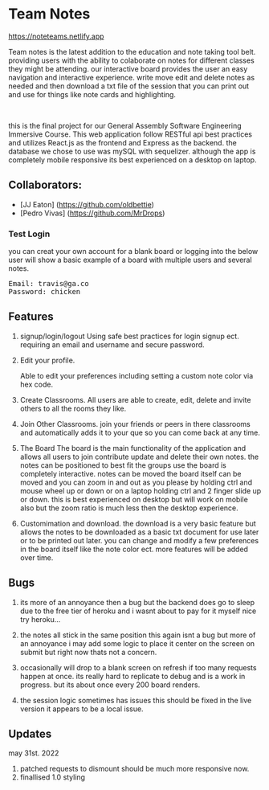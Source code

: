 # Team Notes

https://noteteams.netlify.app
<br/>

Team notes is the latest addition to the education and note taking tool belt. providing users with the ability to colaborate on notes for different classes they might be attending. our interactive board provides the user an easy navigation and interactive experience. write move edit and delete notes as needed and then download a txt file of the session that you can print out and use for things like note cards and highlighting.

<br/>

this is the final project for our General Assembly Software Engineering Immersive Course.
This web application follow RESTful api best practices and utilizes React.js as the frontend and Express as the backend. the database we chose to use was mySQL with sequelizer. although the app is completely mobile responsive its best experienced on a desktop on laptop.

## Collaborators:

-   [JJ Eaton] (https://github.com/oldbettie)
-   [Pedro Vivas] (https://github.com/MrDrops)

### Test Login

you can creat your own account for a blank board or logging into the below user will show a basic example of a board with multiple users and several notes.

<pre>
Email: travis@ga.co
Password: chicken
</pre>

## Features

1. signup/login/logout
   Using safe best practices for login signup ect. requiring an email and username and secure password.

2. Edit your profile.

    Able to edit your preferences including setting a custom note color via hex code.

3. Create Classrooms.
   All users are able to create, edit, delete and invite others to all the rooms they like.

4. Join Other Classrooms.
   join your friends or peers in there classrooms and automatically adds it to your que so you can come back at any time.

5. The Board
   The board is the main functionality of the application and allows all users to join contribute update and delete their own notes. the notes can be positioned to best fit the groups use the board is completely interactive. notes can be moved the board itself can be moved and you can zoom in and out as you please by holding ctrl and mouse wheel up or down or on a laptop holding ctrl and 2 finger slide up or down. this is best experienced on desktop but will work on mobile also but the zoom ratio is much less then the desktop experience.

6. Customimation and download.
   the download is a very basic feature but allows the notes to be downloaded as a basic txt document for use later or to be printed out later. you can change and modify a few preferences in the board itself like the note color ect. more features will be added over time.

## Bugs

1. its more of an annoyance then a bug but the backend does go to sleep due to the free tier of heroku and i wasnt about to pay for it myself nice try heroku...

2. the notes all stick in the same position this again isnt a bug but more of an annoyance i may add some logic to place it center on the screen on submit but right now thats not a concern.

3. occasionally will drop to a blank screen on refresh if too many requests happen at once. its really hard to replicate to debug and is a work in progress. but its about once every 200 board renders.

4. the session logic sometimes has issues this should be fixed in the live version it appears to be a local issue.

## Updates

may 31st. 2022

1. patched requests to dismount should be much more responsive now.
2. finallised 1.0 styling
